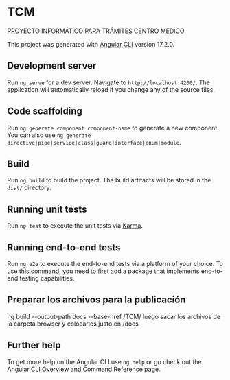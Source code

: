 # TCM
PROYECTO INFORMÁTICO PARA TRÁMITES CENTRO MEDICO

This project was generated with [Angular CLI](https://github.com/angular/angular-cli) version 17.2.0.

## Development server

Run `ng serve` for a dev server. Navigate to `http://localhost:4200/`. The application will automatically reload if you change any of the source files.

## Code scaffolding

Run `ng generate component component-name` to generate a new component. You can also use `ng generate directive|pipe|service|class|guard|interface|enum|module`.

## Build

Run `ng build` to build the project. The build artifacts will be stored in the `dist/` directory.

## Running unit tests

Run `ng test` to execute the unit tests via [Karma](https://karma-runner.github.io).

## Running end-to-end tests

Run `ng e2e` to execute the end-to-end tests via a platform of your choice. To use this command, you need to first add a package that implements end-to-end testing capabilities.

## Preparar los archivos para la publicación
ng build --output-path docs --base-href /TCM/
luego sacar los archivos de la carpeta browser y colocarlos justo en /docs

## Further help

To get more help on the Angular CLI use `ng help` or go check out the [Angular CLI Overview and Command Reference](https://angular.io/cli) page.
